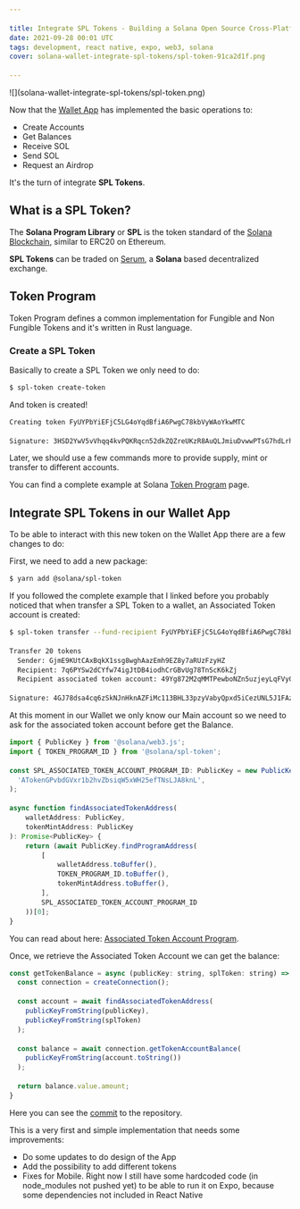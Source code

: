 ```yaml
---

title: Integrate SPL Tokens - Building a Solana Open Source Cross-Platform Wallet App
date: 2021-09-28 00:01 UTC
tags: development, react native, expo, web3, solana
cover: solana-wallet-integrate-spl-tokens/spl-token-91ca2d1f.png

---
```


<div class="content-image" markdown="1">
  ![](solana-wallet-integrate-spl-tokens/spl-token.png)
</div>

Now that the [Wallet App](https://github.com/jferrer/expo-solana-wallet) has implemented the basic operations to:

- Create Accounts
- Get Balances
- Receive SOL
- Send SOL
- Request an Airdrop

It's the turn of integrate **SPL Tokens**.

## What is a SPL Token?

The **Solana Program Library** or **SPL** is the token standard of the [Solana Blockchain](https://spl.solana.com/token), similar to ERC20 on Ethereum.

**SPL Tokens** can be traded on [Serum](https://projectserum.com/#/), a **Solana** based decentralized exchange.

## Token Program

Token Program defines a common implementation for Fungible and Non Fungible Tokens and it's written in Rust language.

### Create a SPL Token

Basically to create a SPL Token we only need to do:

~~~bash
$ spl-token create-token
~~~

And token is created!

~~~bash
Creating token FyUYPbYiEFjC5LG4oYqdBfiA6PwgC78kbVyWAoYkwMTC

Signature: 3HSD2YwV5vVhqq4kvPQKRqcn52dkZQZreUKzR8AuQLJmiuDvwwPTsG7hdLrhhv7QMe6PS38Mx2i6xM9RgQKRnVh8
~~~

Later, we should use a few commands more to provide supply, mint or transfer to different accounts.

You can find a complete example at Solana [Token Program](https://spl.solana.com/token) page.

## Integrate SPL Tokens in our Wallet App

To be able to interact with this new token on the Wallet App there are a few changes to do:

First, we need to add a new package:

~~~bash
$ yarn add @solana/spl-token
~~~

If you followed the complete example that I linked before you probably noticed that when transfer a SPL Token to a wallet, an Associated Token account is created:

~~~bash
$ spl-token transfer --fund-recipient FyUYPbYiEFjC5LG4oYqdBfiA6PwgC78kbVyWAoYkwMTC 20 7q6PYSw2dCYfw74igJtDB4iodhCrGBvUg78TnScK6kZj

Transfer 20 tokens
  Sender: GjmE9KUtCAxBqkX1ssg8wghAazEmh9EZ8y7aRUzFzyHZ
  Recipient: 7q6PYSw2dCYfw74igJtDB4iodhCrGBvUg78TnScK6kZj
  Recipient associated token account: 49Yg872M2qMMTPewboNZn5uzjeyLqFVyQ86p3LbC1C1z

Signature: 4GJ78dsa4cq6zSkNJnHknAZFiMc113BHL33pzyVabyQpxd5iCezUNL5J1FAzrDM6mVwZuJANbGVeBNqzcv76ueJG
~~~

At this moment in our Wallet we only know our Main account so we need to ask for the associated token account before get the Balance.

~~~javascript
import { PublicKey } from '@solana/web3.js';
import { TOKEN_PROGRAM_ID } from '@solana/spl-token';

const SPL_ASSOCIATED_TOKEN_ACCOUNT_PROGRAM_ID: PublicKey = new PublicKey(
  'ATokenGPvbdGVxr1b2hvZbsiqW5xWH25efTNsLJA8knL',
);

async function findAssociatedTokenAddress(
    walletAddress: PublicKey,
    tokenMintAddress: PublicKey
): Promise<PublicKey> {
    return (await PublicKey.findProgramAddress(
        [
            walletAddress.toBuffer(),
            TOKEN_PROGRAM_ID.toBuffer(),
            tokenMintAddress.toBuffer(),
        ],
        SPL_ASSOCIATED_TOKEN_ACCOUNT_PROGRAM_ID
    ))[0];
}
~~~

You can read about here: [Associated Token Account Program](https://spl.solana.com/associated-token-account).

Once, we retrieve the Associated Token Account we can get the balance:

~~~javascript
const getTokenBalance = async (publicKey: string, splToken: string) => {
  const connection = createConnection();

  const account = await findAssociatedTokenAddress(
    publicKeyFromString(publicKey),
    publicKeyFromString(splToken)
  );

  const balance = await connection.getTokenAccountBalance(
    publicKeyFromString(account.toString())
  );

  return balance.value.amount;
}
~~~

Here you can see the [commit](https://github.com/jferrer/expo-solana-wallet/commit/3e4b9d6e7954f1e5d97b469e547b35be3c1ab70f) to the repository.

This is a very first and simple implementation that needs some improvements:

- Do some updates to do design of the App
- Add the possibility to add different tokens
- Fixes for Mobile. Right now I still have some hardcoded code (in node_modules not pushed yet) to be able to run it on Expo, because some dependencies not included in React Native
